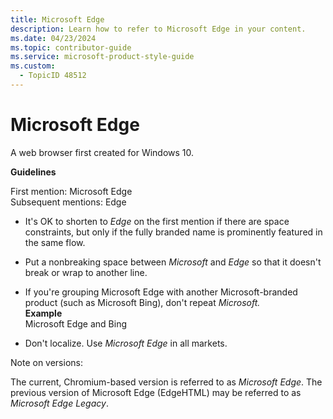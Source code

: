 ```yaml
---
title: Microsoft Edge
description: Learn how to refer to Microsoft Edge in your content.
ms.date: 04/23/2024
ms.topic: contributor-guide
ms.service: microsoft-product-style-guide
ms.custom:
  - TopicID 48512
---
```



# Microsoft Edge

A web browser first created for Windows 10.

**Guidelines**

First mention: Microsoft Edge  
Subsequent mentions: Edge

- It's OK to shorten to *Edge* on the first mention if there are space constraints, but only if the fully branded name is prominently featured in the same flow.

- Put a nonbreaking space between *Microsoft* and *Edge* so that it doesn't break or wrap to another line.

- If you're grouping Microsoft Edge with another Microsoft-branded product (such as Microsoft Bing), don't repeat *Microsoft.*  
  **Example**  
  Microsoft Edge and Bing

- Don't localize. Use *Microsoft Edge* in all markets.

Note on versions:

The current, Chromium-based version is referred to as *Microsoft Edge*. The previous version of Microsoft Edge (EdgeHTML) may be referred to as *Microsoft Edge Legacy*.


